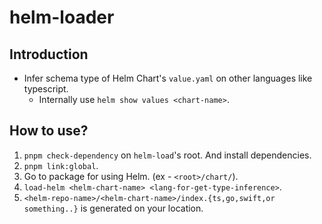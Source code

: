 # helm-loader

## Introduction

- Infer schema type of Helm Chart's `value.yaml` on other languages like typescript.
  - Internally use `helm show values <chart-name>`.

## How to use?

1. `pnpm check-dependency` on `helm-load`'s root. And install dependencies.
2. `pnpm link:global`.
3. Go to package for using Helm. (ex - `<root>/chart/`).
4. `load-helm <helm-chart-name> <lang-for-get-type-inference>`.
5. `<helm-repo-name>/<helm-chart-name>/index.{ts,go,swift,or something..}` is generated on your location.
